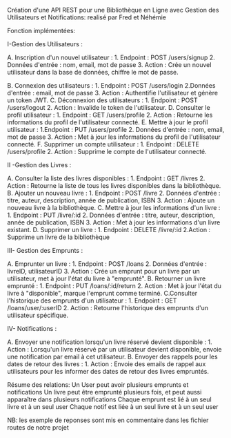 Création d'une API REST pour une Bibliothèque en Ligne
avec Gestion des Utilisateurs et Notifications: realisé par Fred et Néhémie

Fonction implémentées:

I-Gestion des Utilisateurs :

  A.​ Inscription d'un nouvel utilisateur :
    1.​ Endpoint : POST /users/signup
    2.​ Données d'entrée : nom, email, mot de passe
    3.​ Action : Crée un nouvel utilisateur dans la base de données,
    chiffre le mot de passe.

  B.​ Connexion des utilisateurs :
    1.​ Endpoint : POST /users/login
    2.​ Données d'entrée : email, mot de passe
    3.​ Action : Authentifie l'utilisateur et génère un token JWT.
  C.​ Déconnexion des utilisateurs :
    1.​ Endpoint : POST /users/logout
    2.​ Action : Invalide le token de l'utilisateur.
  D.​ Consulter le profil utilisateur :
    1.​ Endpoint : GET /users/profile
    2.​ Action : Retourne les informations du profil de l'utilisateur
    connecté.
  E.​ Mettre à jour le profil utilisateur :
    1.​ Endpoint : PUT /users/profile
    2.​ Données d'entrée : nom, email, mot de passe
    3.​ Action : Met à jour les informations du profil de l'utilisateur
    connecté.
  F.​ Supprimer un compte utilisateur :
    1.​ Endpoint : DELETE /users/profile
    2.​ Action : Supprime le compte de l'utilisateur connecté.

II -Gestion des Livres :

  A.​ Consulter la liste des livres disponibles :
    1.​ Endpoint : GET /livres
    2.​ Action : Retourne la liste de tous les livres disponibles dans la
    bibliothèque.
  B.​ Ajouter un nouveau livre :
    1.​ Endpoint : POST /livre
    2.​ Données d'entrée : titre, auteur, description, année de
    publication, ISBN
    3.​ Action : Ajoute un nouveau livre à la bibliothèque.
  C.​ Mettre à jour les informations d'un livre :
    1.​ Endpoint : PUT /livre/:id
    2.​ Données d'entrée : titre, auteur, description, année de
    publication, ISBN
    3.​ Action : Met à jour les informations d'un livre existant.
  D.​ Supprimer un livre :
    1.​ Endpoint : DELETE /livre/:id
    2.​ Action : Supprime un livre de la bibliothèque

III- Gestion des Emprunts :

  A.​ Emprunter un livre :
    1.​ Endpoint : POST /loans
    2.​ Données d'entrée : livreID, utilisateurID
    3.​ Action : Crée un emprunt pour un livre par un utilisateur, met à
    jour l'état du livre à "emprunté".
  B.​ Retourner un livre emprunté :
    1.​ Endpoint : PUT /loans/:id/return
    2.​ Action : Met à jour l'état du livre à "disponible", marque
    l'emprunt comme terminé.
  C.​ Consulter l'historique des emprunts d'un utilisateur :
    1.​ Endpoint : GET /loans/user/:userID
    2.​ Action : Retourne l'historique des emprunts d'un utilisateur
    spécifique.
    
IV- Notifications :

  A.​ Envoyer une notification lorsqu'un livre réservé devient disponible :
    1.​ Action : Lorsqu'un livre réservé par un utilisateur devient
    disponible, envoie une notification par email à cet utilisateur.
  B.​ Envoyer des rappels pour les dates de retour des livres :
    1.​ Action : Envoie des emails de rappel aux utilisateurs pour les
    informer des dates de retour des livres empruntés.

Résume des relations:
    Un User peut avoir plusieurs emprunts et notifications
    Un livre peut être emprunté plusieurs fois, et peut aussi apparaître dans plusieurs notifications
    Chaque emprunt est lié à un seul livre et à un seul user
    Chaque notif est liée à un seul livre et à un seul user


NB: les exemple de reponses sont mis en commentaire dans les fichier routes de notre projet
    

    

    
  
